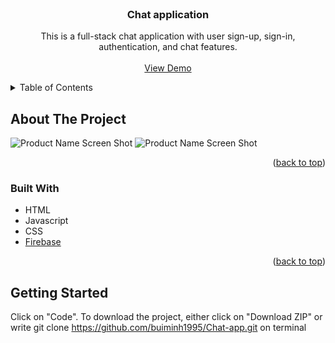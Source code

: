 <div id="top"></div>
<!--
*** Thanks for checking out the Best-README-Template. If you have a suggestion
*** that would make this better, please fork the repo and create a pull request
*** or simply open an issue with the tag "enhancement".
*** Don't forget to give the project a star!
*** Thanks again! Now go create something AMAZING! :D
-->



<!-- PROJECT SHIELDS -->
<!--
*** I'm using markdown "reference style" links for readability.
*** Reference links are enclosed in brackets [ ] instead of parentheses ( ).
*** See the bottom of this document for the declaration of the reference variables
*** for contributors-url, forks-url, etc. This is an optional, concise syntax you may use.
*** https://www.markdownguide.org/basic-syntax/#reference-style-links
-->




<!-- PROJECT LOGO -->
<br />
<div align="center">

<h3 align="center">Chat application</h3>

  <p align="center">
    This is a full-stack chat application with user sign-up, sign-in, authentication, and chat features.
    <br />
    <br />
    <a href="https://youthful-morse-93aad5.netlify.app">View Demo</a>
  </p>
</div>



<!-- TABLE OF CONTENTS -->
<details>
  <summary>Table of Contents</summary>
  <ol>
    <li>
      <a href="#about-the-project">About The Project</a>
      <ul>
        <li><a href="#built-with">Built With</a></li>
      </ul>
    </li>
    <li>
      <a href="#getting-started">Getting Started</a>
    </li>
  </ol>
</details>



<!-- ABOUT THE PROJECT -->
## About The Project

![Product Name Screen Shot](https://github.com/buiminh1995/Chat-app/blob/master/imgs/Screen%20Shot%202022-05-31%20at%209.58.31%20PM.png)
![Product Name Screen Shot](https://github.com/buiminh1995/Chat-app/blob/master/imgs/Screen%20Shot%202022-05-31%20at%209.58.31%20PM.png)

<p align="right">(<a href="#top">back to top</a>)</p>



### Built With

* HTML
* Javascript
* CSS
* [Firebase](https://firebase.google.com/)

<p align="right">(<a href="#top">back to top</a>)</p>



<!-- GETTING STARTED -->
## Getting Started

Click on "Code". To download the project, either click on "Download ZIP" or write git clone https://github.com/buiminh1995/Chat-app.git on terminal
